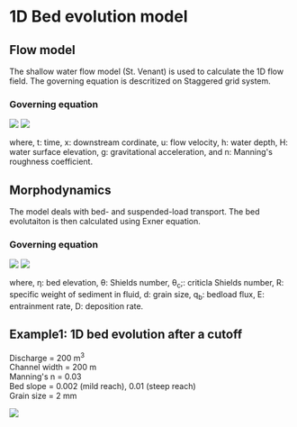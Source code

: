 # 1D Bed evolution model

## Flow model

The shallow water flow model (St. Venant) is used to calculate the 1D flow field. The governing equation is descritized on Staggered grid system.

### Governing equation

<img src="https://latex.codecogs.com/gif.latex?\frac{\partial&space;h}{\partial&space;t}&plus;\frac{\partial&space;uh}{\partial&space;x}&space;=&space;0" />

<img src="https://latex.codecogs.com/gif.latex?\frac{\partial&space;u}{\partial&space;t}&plus;u\frac{\partial&space;u}{\partial&space;x}&space;=&space;-g\frac{\partial&space;H}{\partial&space;x}&space;-&space;\frac{gn^2u|u|}{h^{1/3}}" />

where, t: time, x: downstream cordinate, u: flow velocity, h: water depth, H: water surface elevation, g: gravitational acceleration, and n: Manning's roughness coefficient.

## Morphodynamics

The model deals with bed- and suspended-load transport. The bed evolutaiton is then calculated using Exner equation.

### Governing equation

<img src="https://latex.codecogs.com/gif.latex?(1-\lambda)\frac{\partial&space;\eta}{\partial&space;t}&plus;\frac{\partial&space;q_b}{\partial&space;x}&space;=&space;D-E" />

<img src="https://latex.codecogs.com/gif.latex?q_b&space;=&space;4(\theta-\theta_c)^{3/2}\sqrt{Rgd^3}" />

where, &eta;: bed elevation, &theta;: Shields number, &theta;<sub>c</sub>;: criticla Shields number, R: specific weight of sediment in fluid, d: grain size, q<sub>b</sub>: bedload flux, E: entrainment rate, D: deposition rate.


## Example1: 1D bed evolution after a cutoff

Discharge       = 200 m<sup>3</sup>  
Channel width   = 200 m  
Manning's n     = 0.03  
Bed slope       = 0.002 (mild reach), 0.01 (steep reach)  
Grain size      = 2 mm  

[![](https://img.youtube.com/vi/W-FToCP7g84/0.jpg)](https://www.youtube.com/watch?v=W-FToCP7g84)
